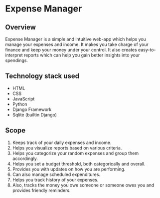 # Expense Manager

## Overview
Expense Manager is a simple and intuitive web-app which helps you manage your
expenses and income. It makes you take charge of your finance and keep your money
under your control. It also creates easy-to-interpret reports which can help you gain better
insights into your spendings.

## Technology stack used
- HTML
- CSS
- JavaScript
- Python
- Django Framework
- Sqlite (builtin Django)

## Scope
1. Keeps track of your daily expenses and income.
2. Helps you visualize reports based on various criteria.
3. Helps you categorize your random expenses and group them accordingly.
4. Helps you set a budget threshold, both categorically and overall.
5. Provides you with updates on how you are performing.
6. Can also manage scheduled expenditures.
7. Helps you track history of your expenses.
8. Also, tracks the money you owe someone or someone owes you and provides
friendly reminders.

